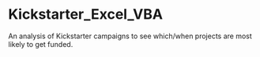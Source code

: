 # Kickstarter_Excel_VBA
An analysis of Kickstarter campaigns to see which/when projects are most likely to get funded. 

